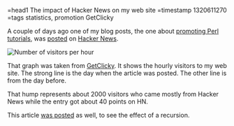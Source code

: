 =head1 The impact of Hacker News on my web site
=timestamp 1320611270
=tags statistics, promotion GetClicky

A couple of days ago one of my blog posts, the one about 
<a href="/helping-people-find-good-perl-tutorials.html">promoting Perl tutorials</a>,
was <a href="http://news.ycombinator.com/item?id=3191069">posted</a> on <a href="http://news.ycombinator.com/">Hacker News</a>.

<img src="/img/impact_of_ycombinator.png" alt="Number of visitors per hour" />

That graph was taken from <a href="http://www.getclicky.com/">GetClicky</a>. 
It shows the hourly visitors to my web site. The strong line is the day 
when the article was posted. The other line is from the day before.

That hump represents about 2000 visitors who came mostly from Hacker News while the entry got about 40 points on HN.

This article <a href="http://news.ycombinator.com/item?id=3202189">was posted</a> as well, to see the effect of a recursion.
